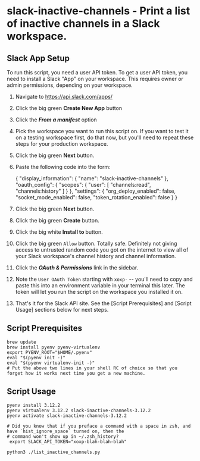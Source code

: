 # slack-inactive-channels - Print a list of inactive channels in a Slack workspace.

## Slack App Setup

To run this script, you need a user API token. To get a user API token, you need to install a Slack "App" on your
workspace. This requires owner or admin permissions, depending on your workspace.

1. Navigate to <https://api.slack.com/apps/>
2. Click the big green **Create New App** button
3. Click the **_From a manifest_** option
4. Pick the workspace you want to run this script on. If you want to test it on a testing workspace first, do that now, but you'll need to repeat these steps for your production workspace.
5. Click the big green **Next** button.
6. Paste the following code into the form:

    {
        "display_information": {
            "name": "slack-inactive-channels"
        },
        "oauth_config": {
            "scopes": {
                "user": [
                    "channels:read",
                    "channels:history"
                ]
            }
        },
        "settings": {
            "org_deploy_enabled": false,
            "socket_mode_enabled": false,
            "token_rotation_enabled": false
        }
    }

7. Click the big green **Next** button.
8. Click the big green **Create** button.
9. Click the big white **Install to <workspace name>** button.
10. Click the big green `Allow` button. Totally safe. Definitely not giving access to untrusted random code you got on the internet to view all of your Slack workspace's channel history and channel information.
11. Click the **_OAuth &amp; Permissions_** link in the sidebar.
12. Note the `User OAuth Token` starting with `xoxp-` -- you'll need to copy and paste this into an environment variable in your terminal this later. The token will let you run the script on the workspace you installed it on.
13. That's it for the Slack API site. See the [Script Prerequisites] and [Script Usage] sections below for next steps.


## Script Prerequisites

```
brew update
brew install pyenv pyenv-virtualenv
export PYENV_ROOT="$HOME/.pyenv"
eval "$(pyenv init -)"
eval "$(pyenv virtualenv-init -)"
# Put the above two lines in your shell RC of choice so that you forget how it works next time you get a new machine.
```


## Script Usage
```
pyenv install 3.12.2
pyenv virtualenv 3.12.2 slack-inactive-channels-3.12.2
pyenv activate slack-inactive-channels-3.12.2

# Did you know that if you preface a command with a space in zsh, and have `hist_ignore_space` turned on, then the
# command won't show up in ~/.zsh_history?
 export SLACK_API_TOKEN="xoxp-blah-blah-blah"

python3 ./list_inactive_channels.py
```
